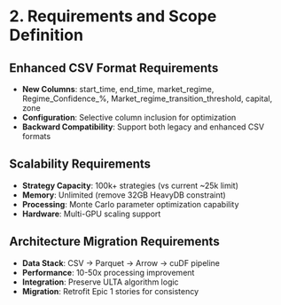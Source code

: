 # 2. Requirements and Scope Definition

## Enhanced CSV Format Requirements
- **New Columns**: start_time, end_time, market_regime, Regime_Confidence_%, Market_regime_transition_threshold, capital, zone
- **Configuration**: Selective column inclusion for optimization
- **Backward Compatibility**: Support both legacy and enhanced CSV formats

## Scalability Requirements
- **Strategy Capacity**: 100k+ strategies (vs current ~25k limit)
- **Memory**: Unlimited (remove 32GB HeavyDB constraint)
- **Processing**: Monte Carlo parameter optimization capability
- **Hardware**: Multi-GPU scaling support

## Architecture Migration Requirements
- **Data Stack**: CSV → Parquet → Arrow → cuDF pipeline
- **Performance**: 10-50x processing improvement
- **Integration**: Preserve ULTA algorithm logic
- **Migration**: Retrofit Epic 1 stories for consistency
